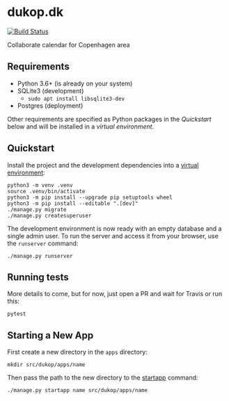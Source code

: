 # dukop.dk

[![Build Status](https://travis-ci.com/dukop/django-dukop.svg?branch=master)](https://travis-ci.com/dukop/django-dukop)

Collaborate calendar for Copenhagen area

## Requirements

* Python 3.6+ (is already on your system)
* SQLite3 (development)
  * `sudo apt install libsqlite3-dev`
* Postgres (deployment)

Other requirements are specified as Python packages in the *Quickstart* below and will be installed in a *virtual environment*.

## Quickstart

Install the project and the development dependencies into a [virtual environment](https://docs.python.org/3.7/tutorial/venv.html):

```console
python3 -m venv .venv
source .venv/bin/activate
python3 -m pip install --upgrade pip setuptools wheel
python3 -m pip install --editable ".[dev]"
./manage.py migrate
./manage.py createsuperuser
```

The development environment is now ready with an empty database and a single admin user. To run the server and access it from your browser, use the `runserver` command:

```console
./manage.py runserver
```

## Running tests

More details to come, but for now, just open a PR and wait for Travis or run this:

```console
pytest
```

## Starting a New App

First create a new directory in the `apps` directory:

```console
mkdir src/dukop/apps/name
```

Then pass the path to the new directory to the [startapp](https://docs.djangoproject.com/en/2.1/ref/django-admin/#django-admin-startapp) command:

```console
./manage.py startapp name src/dukop/apps/name
```
